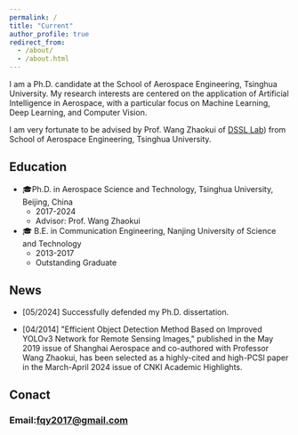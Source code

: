 ```yaml
---
permalink: /
title: "Current"
author_profile: true
redirect_from: 
  - /about/
  - /about.html
---
```


I am a Ph.D. candidate at the School of Aerospace Engineering, Tsinghua University. My research interests are centered on the application of Artificial Intelligence in Aerospace, with a particular focus on Machine Learning, Deep Learning, and Computer Vision.

I am very fortunate to be advised by Prof. Wang Zhaokui of [DSSL Lab](http://www.dssllab.com/)) from School of Aerospace Engineering, Tsinghua University. 


## Education
*  :mortar_board:Ph.D. in Aerospace Science and Technology, Tsinghua University, Beijing, China
    * 2017-2024
    * Advisor: Prof. Wang Zhaokui
* :mortar_board: B.E. in Communication Engineering, Nanjing University of Science and Technology
    * 2013-2017
    * Outstanding Graduate



## News
- [05/2024] Successfully defended my Ph.D. dissertation.

- [04/2014] "Efficient Object Detection Method Based on Improved YOLOv3 Network for Remote Sensing Images," published in the May 2019 issue of Shanghai Aerospace and co-authored with Professor Wang Zhaokui, has been selected as a highly-cited and high-PCSl paper in the March-April 2024 issue of CNKI Academic Highlights.


## Conact

### Email:fqy2017@gmail.com



